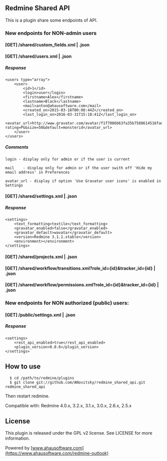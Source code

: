Redmine Shared API
-------

This is a plugin share some endpoints of API.

### New endpoints for NON-admin users

#### [GET] /shared/custom_fields.xml | .json
#### [GET] /shared/users.xml | .json

##### Response 
```
<users type="array">
	<user>
		<id>1</id>
		<login>user</login>
		<firstname>Alex</firstname>
		<lastname>Black</lastname>
		<mail>anton@ahausoftware.com</mail>
		<created_on>2015-03-18T00:08:44Z</created_on>
		<last_login_on>2016-03-31T15:18:41Z</last_login_on>
		<avatar_url>http://www.gravatar.com/avatar/f1f7086b63fa35b7588614516fade808?rating=PG&size=50&default=monsterid</avatar_url>
	</user>
</users>
```
##### Comments
	login - display only for admin or if the user is current

	mail	- display only for admin or if the user swith off 'Hide my email address' in Preferences

	avatar_url - display if option 'Use Gravatar user icons' is enabled in Settings

	
#### [GET] /shared/settings.xml | .json
##### Response 
```
<settings>
    <text_formatting>textile</text_formatting>
    <gravatar_enabled>false</gravatar_enabled>
    <gravatar_default>wavatar</gravatar_default>
    <version>Redmine 3.1.1.stable</version>
    <environment></environment>
</settings>
```

#### [GET] /shared/projects.xml | .json

#### [GET] /shared/workflow/transitions.xml?role_id={id}&tracker_id={id} | .json
#### [GET] /shared/workflow/permissions.xml?role_id={id}&tracker_id={id} | .json

### New endpoints for NON authorized (public) users:

#### [GET] /public/settings.xml | .json
##### Response 
```
<settings>
	<rest_api_enabled>true</rest_api_enabled>
	<plugin_version>0.0.6</plugin_version>
</settings>
```

How to use
-------
```
  $ cd /path/to/redmine/plugins
  $ git clone git://github.com/ANovitsky/redmine_shared_api.git redmine_shared_api
```
Then restart redmine.

Compatible with:	Redmine 4.0.x, 3.2.x, 3.1.x, 3.0.x, 2.6.x, 2.5.x

License
-------

This plugin is released under the GPL v2 license. See
LICENSE for more information.

Powered by [www.ahausoftware.com](https://www.ahausoftware.com/redmine-outlook) 
